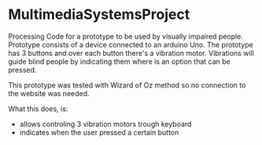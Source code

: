 MultimediaSystemsProject
========================

Processing Code for a prototype to be used by visually impaired people.
Prototype consists of a device connected to an arduino Uno.
The prototype has 3 buttons and over each button there's a vibration motor.
Vibrations will guide blind people by indicating them where is an option that can be pressed.

This prototype was tested with Wizard of Oz method so no connection to the website was needed.

What this does, is:
- allows controling 3 vibration motors trough keyboard
- indicates when the user pressed a certain button
